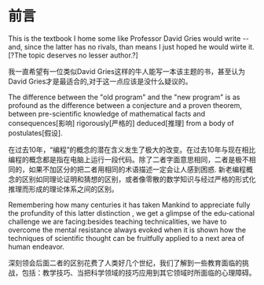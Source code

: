 # 前言

This is the textbook I home some like Professor David Gries would write --and, since the latter has no rivals, than means I just hoped he would wirte it. [?The topic deserves no lesser author.?]

我一直希望有一位类似David Gries这样的牛人能写一本该主题的书，甚至认为David Gries才是最适合的,对于这一点应该是没什么疑议的。

The difference between the "old program" and the "new program" is as profound as the difference between a conjecture and a proven theorem, between pre-scientific knowledge of mathematical facts and consequences[影响] rigorously[严格的] deduced[推理] from a body of postulates[假设].

在过去10年，“编程”的概念的潜在含义发生了极大的改变。在过去10年与现在相比编程的概念都是指在电脑上运行一段代码。除了二者字面意思相同，二者是极不相同的，如果不加区分的把二者用相同的术语描述一定会让人感到困惑. 新老编程概念的区别如同理论证明和猜想的区别，或者像零散的数学知识与经过严格的形式化推理而形成的理论体系之间的区别。

Remembering how many centuries it has taken Mankind to appreciate fully the profundity of this latter distinction , we get a glimpse of the edu-cational challenge we are facing:besides teaching technicalities, we have to overcome the mental resistance always evoked when it is shown how the techniques of scientific thought can be fruitfully applied to a next area of human endeavor.

深刻领会后面二者的区别花费了人类好几个世纪，我们了解到一些教育面临的挑战，包括：教学技巧、当把科学领域的技巧应用到其它领域时所面临的心理障碍。


